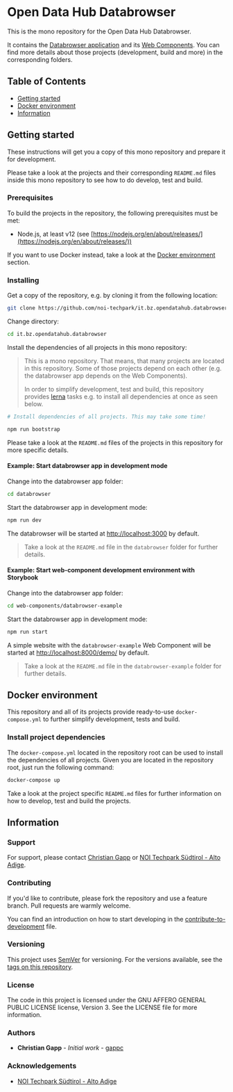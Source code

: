 # Open Data Hub Databrowser

This is the mono repository for the Open Data Hub Databrowser.

It contains the [Databrowser application](./databrowser) and its [Web Components](./web-components). You can find more details about those projects (development, build and more) in the corresponding folders.

## Table of Contents

- [Getting started](#getting-started)
- [Docker environment](#docker-environment)
- [Information](#information)

## Getting started

These instructions will get you a copy of this mono repository and prepare it for development.

Please take a look at the projects and their corresponding `README.md` files inside this mono repository to see
how to do develop, test and build.

### Prerequisites

To build the projects in the repository, the following prerequisites must be met:

- Node.js, at least v12 (see [https://nodejs.org/en/about/releases/](https://nodejs.org/en/about/releases/))

If you want to use Docker instead, take a look at the [Docker environment](#docker-environment) section.

### Installing

Get a copy of the repository, e.g. by cloning it from the following location:

```bash
git clone https://github.com/noi-techpark/it.bz.opendatahub.databrowser
```

Change directory:

```bash
cd it.bz.opendatahub.databrowser
```

Install the dependencies of all projects in this mono repository:

> This is a mono repository. That means, that many projects are located in this repository. Some of
> those projects depend on each other (e.g. the databrowser app depends on the Web Components).
>
> In order to simplify development, test and build, this repository provides [lerna](https://lerna.js.org/)
> tasks e.g. to install all dependencies at once as seen below.

```bash
# Install dependencies of all projects. This may take some time!

npm run bootstrap
```

Please take a look at the `README.md` files of the projects in this repository for more specific details.

#### Example: Start databrowser app in development mode

Change into the databrowser app folder:

```bash
cd databrowser
```

Start the databrowser app in development mode:

```bash
npm run dev
```

The databrowser will be started at [http://localhost:3000](http://localhost:3000) by default.

> Take a look at the `README.md` file in the `databrowser` folder for further details.

#### Example: Start web-component development environment with Storybook

Change into the databrowser app folder:

```bash
cd web-components/databrowser-example
```

Start the databrowser app in development mode:

```bash
npm run start
```

A simple website with the `databrowser-example` Web Component will be started at [http://localhost:8000/demo/](http://localhost:8000/demo/) by default.

> Take a look at the `README.md` file in the `databrowser-example` folder for further details.

## Docker environment

This repository and all of its projects provide ready-to-use `docker-compose.yml` to further simplify
development, tests and build.

### Install project dependencies

The `docker-compose.yml` located in the repository root can be used to install the dependencies of
all projects. Given you are located in the repository root, just run the following command:

```bash
docker-compose up
```

Take a look at the project specific `README.md` files for further information on how to develop, test and
build the projects.

## Information

### Support

For support, please contact [Christian Gapp](https://github.com/gappc) or
[NOI Techpark Südtirol - Alto Adige](https://noi.bz.it/en).

### Contributing

If you'd like to contribute, please fork the repository and use a feature
branch. Pull requests are warmly welcome.

You can find an introduction on how to start developing in the [contribute-to-development](./doc/contribute-to-development.md) file.

### Versioning

This project uses [SemVer](https://semver.org/) for versioning. For the versions available,
see the [tags on this repository](https://github.com/noi-techpark/it.bz.opendatahub.databrowser/tags).

### License

The code in this project is licensed under the GNU AFFERO GENERAL PUBLIC LICENSE license, Version 3. See the LICENSE file for more information.

### Authors

- **Christian Gapp** - *Initial work* - [gappc](https://github.com/gappc)

### Acknowledgements

- [NOI Techpark Südtirol - Alto Adige](https://noi.bz.it/en)